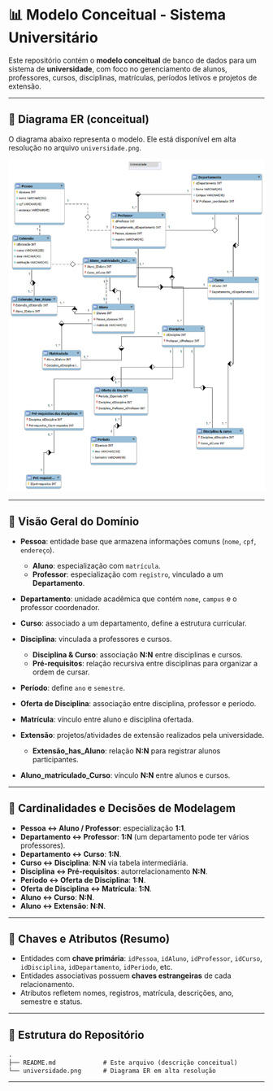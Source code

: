 # 📊 Modelo Conceitual - Sistema Universitário

Este repositório contém o **modelo conceitual** de banco de dados para um sistema de **universidade**, com foco no gerenciamento de alunos, professores, cursos, disciplinas, matrículas, períodos letivos e projetos de extensão.

---

## 📌 Diagrama ER (conceitual)

O diagrama abaixo representa o modelo. Ele está disponível em alta resolução no arquivo `universidade.png`.

![Diagrama ER - Universidade](./universidade.png)

---

## 🧭 Visão Geral do Domínio

- **Pessoa**: entidade base que armazena informações comuns (`nome`, `cpf`, `endereço`).  
  - **Aluno**: especialização com `matrícula`.  
  - **Professor**: especialização com `registro`, vinculado a um **Departamento**.  

- **Departamento**: unidade acadêmica que contém `nome`, `campus` e o professor coordenador.  

- **Curso**: associado a um departamento, define a estrutura curricular.  

- **Disciplina**: vinculada a professores e cursos.  
  - **Disciplina & Curso**: associação **N:N** entre disciplinas e cursos.  
  - **Pré-requisitos**: relação recursiva entre disciplinas para organizar a ordem de cursar.  

- **Período**: define `ano` e `semestre`.  

- **Oferta de Disciplina**: associação entre disciplina, professor e período.  

- **Matrícula**: vínculo entre aluno e disciplina ofertada.  

- **Extensão**: projetos/atividades de extensão realizados pela universidade.  
  - **Extensão_has_Aluno**: relação **N:N** para registrar alunos participantes.  

- **Aluno_matriculado_Curso**: vínculo **N:N** entre alunos e cursos.

---

## 🔗 Cardinalidades e Decisões de Modelagem

- **Pessoa ↔ Aluno / Professor**: especialização **1:1**.  
- **Departamento ↔ Professor**: **1:N** (um departamento pode ter vários professores).  
- **Departamento ↔ Curso**: **1:N**.  
- **Curso ↔ Disciplina**: **N:N** via tabela intermediária.  
- **Disciplina ↔ Pré-requisitos**: autorrelacionamento **N:N**.  
- **Período ↔ Oferta de Disciplina**: **1:N**.  
- **Oferta de Disciplina ↔ Matrícula**: **1:N**.  
- **Aluno ↔ Curso**: **N:N**.  
- **Aluno ↔ Extensão**: **N:N**.  

---

## 🔑 Chaves e Atributos (Resumo)

- Entidades com **chave primária**: `idPessoa`, `idAluno`, `idProfessor`, `idCurso`, `idDisciplina`, `idDepartamento`, `idPeriodo`, etc.  
- Entidades associativas possuem **chaves estrangeiras** de cada relacionamento.  
- Atributos refletem nomes, registros, matrícula, descrições, ano, semestre e status.  

---

## 📂 Estrutura do Repositório

```
.
├── README.md             # Este arquivo (descrição conceitual)
└── universidade.png      # Diagrama ER em alta resolução
```

---


